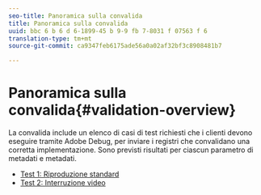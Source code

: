 ```yaml
---
seo-title: Panoramica sulla convalida
title: Panoramica sulla convalida
uuid: bbc 6 b 6 d 6-1899-45 b 9-9 fb 7-8031 f 07563 f 6
translation-type: tm+mt
source-git-commit: ca9347feb6175ade56a0a02af32bf3c8908481b7

---
```



# Panoramica sulla convalida{#validation-overview}

La convalida include un elenco di casi di test richiesti che i clienti devono eseguire tramite Adobe Debug, per inviare i registri che convalidano una corretta implementazione.
Sono previsti risultati per ciascun parametro di metadati e metadati.

* [Test 1: Riproduzione standard](test1-standard-playback.md)
* [Test 2: Interruzione video](test2-media-interrupt.md)
